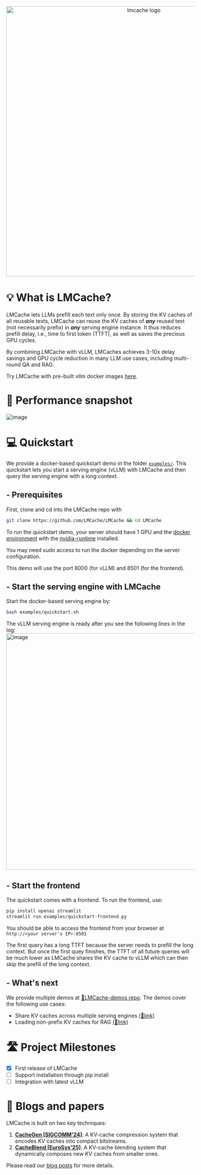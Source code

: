 <div align="center">
<img src="https://github.com/user-attachments/assets/a0809748-3cb1-4732-9c5a-acfa90cc72d1" width="720" alt="lmcache logo">
</a>
</div>


# 💡 What is LMCache?
LMCache lets LLMs prefill each text only once. By storing the KV caches of all reusable texts, LMCache can reuse the KV caches of **_any_** reused text (not necessarily prefix) in **_any_** serving engine instance. It thus reduces prefill delay, i.e., time to first token (TTFT), as well as saves the precious GPU cycles. 

By combining LMCache with vLLM, LMCaches achieves 3-10x delay savings and GPU cycle reduction in many LLM use cases, including multi-round QA and RAG.

Try LMCache with pre-built vllm docker images [here](https://github.com/LMCache/demo).

# 🚀 Performance snapshot
![image](https://github.com/user-attachments/assets/7db9510f-0104-4fb3-9976-8ad5d7fafe26)



# 💻 Quickstart
We provide a docker-based quickstart demo in the folder [`examples/`](https://github.com/LMCache/LMCache/tree/dev/examples). This quickstart lets you start a serving engine (vLLM) with LMCache and then query the serving engine with a long context.

## - Prerequisites

First, clone and cd into the LMCache repo with 
```bash
git clone https://github.com/LMCache/LMCache && cd LMCache
```

To run the quickstart demo, your server should have 1 GPU and the [docker environment](https://docs.docker.com/engine/install/) with the [nvidia-runtime](https://docs.nvidia.com/datacenter/cloud-native/container-toolkit/latest/install-guide.html) installed. 

You may need sudo access to run the docker depending on the server configuration.

This demo will use the port 8000 (for vLLM) and 8501 (for the frontend).

## - Start the serving engine with LMCache

Start the docker-based serving engine by:
```bash
bash examples/quickstart.sh
```

The vLLM serving engine is ready after you see the following lines in the log:
<img width="630" alt="image" src="https://github.com/user-attachments/assets/b0f3cef5-4926-4d5b-9fe2-99d6981decd2">

## - Start the frontend

The quickstart comes with a frontend. To run the frontend, use:

```bash
pip install openai streamlit
streamlit run examples/quickstart-frontend.py
```

You should be able to access the frontend from your browser at `http://<your server's IP>:8501`

The first query has a long TTFT because the server needs to prefill the long context. But once the first quey finishes, the TTFT of all future queries will be much lower as LMCache shares the KV cache to vLLM which can then skip the prefill of the long context.

## - What's next
We provide multiple demos at [🔗LMCache-demos repo](https://github.com/LMCache/demo). The demos cover the following use cases:
- Share KV caches across multiple serving engines [(🔗link)](https://github.com/LMCache/demo/tree/master/demo2-multi-node-sharing)
- Loading non-prefix KV caches for RAG [(🔗link)](https://github.com/LMCache/demo/tree/master/demo3-KV-blending)

# 🛣️ Project Milestones

- [x] First release of LMCache 
- [ ] Support installation through pip install
- [ ] Integration with latest vLLM

# 📖 Blogs and papers
LMCache is built on two key techniques:
1. [**CacheGen [SIGCOMM'24]**](https://arxiv.org/abs/2310.07240): A KV-cache compression system that encodes KV caches into compact bitstreams.
2. [**CacheBlend [EuroSys'25]**](https://arxiv.org/abs/2405.16444): A KV-cache blending system that dynamically composes new KV caches from smaller ones.

Please read our [blog posts](https://lmcache.github.io) for more details.



